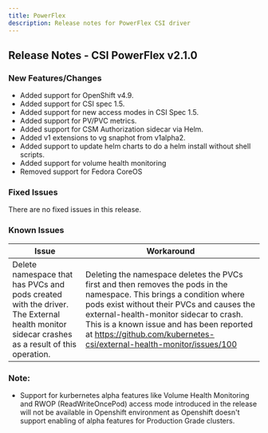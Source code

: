 ```yaml
---
title: PowerFlex
description: Release notes for PowerFlex CSI driver
---
```


## Release Notes - CSI PowerFlex v2.1.0

### New Features/Changes
- Added support for OpenShift v4.9.
- Added support for CSI spec 1.5.
- Added support for new access modes in CSI Spec 1.5.
- Added support for PV/PVC metrics.
- Added support for CSM Authorization sidecar via Helm.
- Added v1 extensions to vg snaphot from v1alpha2.
- Added support to update helm charts to do a helm install without shell scripts.
- Added support for volume health monitoring
- Removed support for Fedora CoreOS 

### Fixed Issues

There are no fixed issues in this release.

### Known Issues

| Issue | Workaround |
|-------|------------|
| Delete namespace that has PVCs and pods created with the driver. The External health monitor sidecar crashes as a result of this operation.| Deleting the namespace deletes the PVCs first and then removes the pods in the namespace. This brings a condition where pods exist without their PVCs and causes the external-health-monitor sidecar to crash. This is a known issue and has been reported at https://github.com/kubernetes-csi/external-health-monitor/issues/100|

### Note:

- Support for kurbernetes alpha features like Volume Health Monitoring and RWOP (ReadWriteOncePod) access mode introduced in the release will not be available in Openshift environment as Openshift doesn't support enabling of alpha features for Production Grade clusters.
